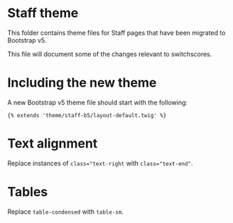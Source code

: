 # Staff theme

This folder contains theme files for Staff pages that have been migrated to Bootstrap v5.

This file will document some of the changes relevant to switchscores.

# Including the new theme

A new Bootstrap v5 theme file should start with the following:

`{% extends 'theme/staff-b5/layout-default.twig' %}`

# Text alignment

Replace instances of `class="text-right` with `class="text-end"`.

# Tables

Replace `table-condensed` with `table-sm`.
